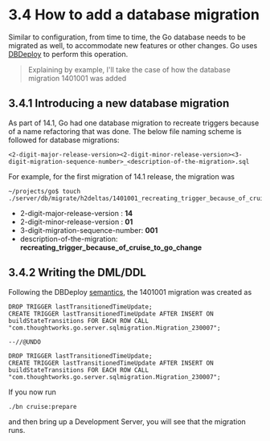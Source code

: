 # 3.4 How to add a database migration

Similar to configuration, from time to time, the Go database needs to be migrated as well, to accommodate new features or other changes. Go uses [DBDeploy](https://code.google.com/p/dbdeploy/) to perform this operation.

> Explaining by example, I'll take the case of how the database migration 1401001 was added

## 3.4.1 Introducing a new database migration

As part of 14.1, Go had one database migration to recreate triggers because of a name refactoring that was done. The below file naming scheme is followed for database migrations: 

```
<2-digit-major-release-version><2-digit-minor-release-version><3-digit-migration-sequence-number>_<description-of-the-migration>.sql
```

For example, for the first migration of 14.1 release, the migration was

```
~/projects/go$ touch ./server/db/migrate/h2deltas/1401001_recreating_trigger_because_of_cruise_to_go_change.sql
```

- 2-digit-major-release-version : **14**
- 2-digit-minor-release-version : **01**
- 3-digit-migration-sequence-number: **001**
- description-of-the-migration: **recreating_trigger_because_of_cruise_to_go_change**

## 3.4.2 Writing the DML/DDL

Following the DBDeploy [semantics](https://code.google.com/p/dbdeploy/wiki/GettingStarted), the 1401001 migration was created as

```
DROP TRIGGER lastTransitionedTimeUpdate;
CREATE TRIGGER lastTransitionedTimeUpdate AFTER INSERT ON buildStateTransitions FOR EACH ROW CALL "com.thoughtworks.go.server.sqlmigration.Migration_230007";

--//@UNDO

DROP TRIGGER lastTransitionedTimeUpdate;
CREATE TRIGGER lastTransitionedTimeUpdate AFTER INSERT ON buildStateTransitions FOR EACH ROW CALL "com.thoughtworks.go.server.sqlmigration.Migration_230007";
```

If you now run

```
./bn cruise:prepare
```

and then bring up a Development Server, you will see that the migration runs.
